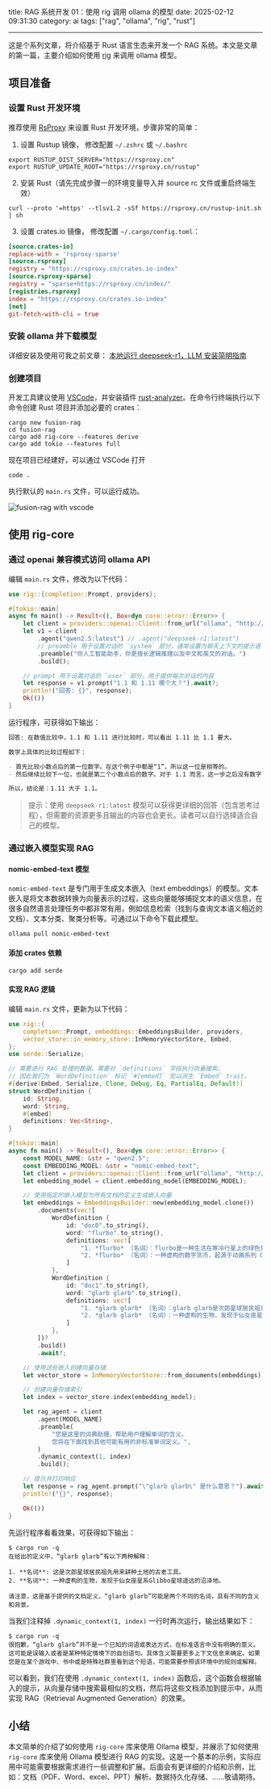 title: RAG 系统开发 01：使用 rig 调用 ollama 的模型
date: 2025-02-12 09:31:30
category: ai
tags: ["rag", "ollama", "rig", "rust"]

---

这是个系列文章，将介绍基于 Rust 语言生态来开发一个 RAG 系统。本文是文章的第一篇，主要介绍如何使用 [rig](https://crates.io/crates/rig-core) 来调用 ollama 模型。

## 项目准备

### 设置 Rust 开发环境

推荐使用 [RsProxy](https://rsproxy.cn/) 来设置 Rust 开发环境，步骤非常的简单：

1. 设置 Rustup 镜像， 修改配置 `~/.zshrc` 或 `~/.bashrc`

```shell
export RUSTUP_DIST_SERVER="https://rsproxy.cn"
export RUSTUP_UPDATE_ROOT="https://rsproxy.cn/rustup"
```

2. 安装 Rust（请先完成步骤一的环境变量导入并 source rc 文件或重启终端生效）

```shell
curl --proto '=https' --tlsv1.2 -sSf https://rsproxy.cn/rustup-init.sh | sh
```

3. 设置 crates.io 镜像， 修改配置 `~/.cargo/config.toml`：

```toml
[source.crates-io]
replace-with = 'rsproxy-sparse'
[source.rsproxy]
registry = "https://rsproxy.cn/crates.io-index"
[source.rsproxy-sparse]
registry = "sparse+https://rsproxy.cn/index/"
[registries.rsproxy]
index = "https://rsproxy.cn/crates.io-index"
[net]
git-fetch-with-cli = true
```

### 安装 ollama 并下载模型

详细安装及使用可我之前文章： [本地运行 deepseek-r1，LLM 安装简明指南](https://yangjing.github.io/2025/02/09/%E6%9C%AC%E5%9C%B0%E8%BF%90%E8%A1%8C-deepseek-r1%EF%BC%8CLLM-%E5%AE%89%E8%A3%85%E7%AE%80%E6%98%8E%E6%8C%87%E5%8D%97/#Ollama)

### 创建项目

开发工具建议使用 [VSCode](https://code.visualstudio.com/)，并安装插件 [rust-analyzer](https://marketplace.visualstudio.com/items?itemName=rust-lang.rust-analyzer)。在命令行终端执行以下命令创建 Rust 项目并添加必要的 crates：

```shell
cargo new fusion-rag
cd fusion-rag
cargo add rig-core --features derive
cargo add tokio --features full
```

现在项目已经建好，可以通过 VSCode 打开

```shell
code .
```

执行默认的 `main.rs` 文件，可以运行成功。

![fusion-rag with vscode](/img/rag/fusion-rag.png)

## 使用 rig-core

### 通过 openai 兼容模式访问 ollama API

编辑 `main.rs` 文件，修改为以下代码：

```rust
use rig::{completion::Prompt, providers};

#[tokio::main]
async fn main() -> Result<(), Box<dyn core::error::Error>> {
    let client = providers::openai::Client::from_url("ollama", "http://localhost:11434/v1");
    let v1 = client
        .agent("qwen2.5:latest") // .agent("deepseek-r1:latest")
        // preamble 用于设置对话的 `system` 部分，通常设置为聊天上下文的提示语
        .preamble("你人工智能助手，你更擅长逻辑推理以及中文和英文的对话。")
        .build();

    // prompt 用于设置对话的 `user` 部分，用于提供每次对话的内容
    let response = v1.prompt("1.1 和 1.11 哪个大？").await?;
    println!("回答: {}", response);
    Ok(())
}
```

运行程序，可获得如下输出：

```markdown
回答: 在数值比较中，1.1 和 1.11 进行比较时，可以看出 1.11 比 1.1 要大。

数学上具体的比较过程如下：

- 首先比较小数点后的第一位数字。在这个例子中都是“1”，所以这一位是相等的。
- 然后继续比较下一位，也就是第二个小数点后的数字。对于 1.1 而言，这一步之后没有数字，所以我们假定为 0（在实际中通常会以零补齐），因此可以认为 1.1 相当于 1.10。这时候我们可以看到在“1.10”和“1.11”之间进行比较，“1.11”的结果显然比“1.10”大。

所以，结论是：1.11 大于 1.1。
```

> 提示：使用 `deepseek-r1:latest` 模型可以获得更详细的回答（包含思考过程），但需要的资源更多且输出的内容也会更长。读者可以自行选择适合自己的模型。

### 通过嵌入模型实现 RAG

#### nomic-embed-text 模型

`nomic-embed-text` 是专门用于生成文本嵌入（text embeddings）的模型。文本嵌入是将文本数据转换为向量表示的过程，这些向量能够捕捉文本的语义信息，在很多自然语言处理任务中都非常有用，例如信息检索（找到与查询文本语义相近的文档）、文本分类、聚类分析等。可通过以下命令下载此模型。

```shell
ollama pull nomic-embed-text
```

#### 添加 crates 依赖

```shell
cargo add serde
```

#### 实现 RAG 逻辑

编辑 `main.rs` 文件，更新为以下代码：

```rust
use rig::{
    completion::Prompt, embeddings::EmbeddingsBuilder, providers,
    vector_store::in_memory_store::InMemoryVectorStore, Embed,
};
use serde::Serialize;

// 需要进行 RAG 处理的数据。需要对 `definitions` 字段执行向量搜索，
// 因此我们为 `WordDefinition` 标记 `#[embed]` 宏以派生 `Embed` trait。
#[derive(Embed, Serialize, Clone, Debug, Eq, PartialEq, Default)]
struct WordDefinition {
    id: String,
    word: String,
    #[embed]
    definitions: Vec<String>,
}

#[tokio::main]
async fn main() -> Result<(), Box<dyn core::error::Error>> {
    const MODEL_NAME: &str = "qwen2.5";
    const EMBEDDING_MODEL: &str = "nomic-embed-text";
    let client = providers::openai::Client::from_url("ollama", "http://localhost:11434/v1");
    let embedding_model = client.embedding_model(EMBEDDING_MODEL);

    // 使用指定的嵌入模型为所有文档的定义生成嵌入向量
    let embeddings = EmbeddingsBuilder::new(embedding_model.clone())
        .documents(vec![
            WordDefinition {
                id: "doc0".to_string(),
                word: "flurbo".to_string(),
                definitions: vec![
                    "1. *flurbo* （名词）：flurbo是一种生活在寒冷行星上的绿色外星人。".to_string(),
                    "2. *flurbo* （名词）：一种虚构的数字货币，起源于动画系列《瑞克和莫蒂》。".to_string()
                ]
            },
            WordDefinition {
                id: "doc1".to_string(),
                word: "glarb glarb".to_string(),
                definitions: vec![
                    "1. *glarb glarb* （名词）：glarb glarb是次郎星球居民祖先用来耕种土地的古老工具。".to_string(),
                    "2. *glarb glarb* （名词）：一种虚构的生物，发现于仙女座星系Glibbo星球遥远的沼泽地。".to_string()
                ]
            },
        ])?
        .build()
        .await?;

    // 使用这些嵌入创建向量存储
    let vector_store = InMemoryVectorStore::from_documents(embeddings);

    // 创建向量存储索引
    let index = vector_store.index(embedding_model);

    let rag_agent = client
        .agent(MODEL_NAME)
        .preamble(
            "您是这里的词典助理，帮助用户理解单词的含义。
            您将在下面找到其他可能有用的非标准单词定义。",
        )
        .dynamic_context(1, index)
        .build();

    // 提示并打印响应
    let response = rag_agent.prompt("\"glarb glarb\" 是什么意思？").await?;
    println!("{}", response);

    Ok(())
}
```

先运行程序看看效果，可获得如下输出：

```shell
$ cargo run -q
在给出的定义中，“glarb glarb”有以下两种解释：

1. **名词**: 这是次郎星球居民祖先用来耕种土地的古老工具。
2. **名词**: 一种虚构的生物，发现于仙女座星系Glibbo星球遥远的沼泽地。

请注意，这是基于提供的文档定义，“glarb glarb”可能是两个不同的名词，具有不同的含义和背景。
```

当我们注释掉 `.dynamic_context(1, index)` 一行时再次运行，输出结果如下：

```shell
$ cargo run -q
很抱歉，“glarb glarb”并不是一个已知的词语或表达方式，在标准语言中没有明确的意义。这可能是误输入或者是某种特定情境下的自创语句。具体含义需要更多上下文信息来确定。如果您是在某个游戏中、书中或是特殊社群里看到这个短语，可能需要参照该环境中的规则或解释。
```

可以看到，我们在使用 `.dynamic_context(1, index)` 函数后，这个函数会根据输入的提示，从向量存储中搜索最相似的文档，然后将这些文档添加到提示中，从而实现 RAG（Retrieval Augmented Generation）的效果。

## 小结

本文简单的介绍了如何使用 `rig-core` 库来使用 Ollama 模型，并展示了如何使用 `rig-core` 库来使用 Ollama 模型进行 RAG 的实现。这是一个基本的示例，实际应用中可能需要根据需求进行一些调整和扩展。后面会有更详细的介绍和示例，比如：文档（PDF、Word、excel、PPT）解析、数据持久化存储、……敬请期待。
